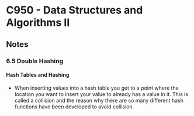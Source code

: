 # C950 - Data Structures and Algorithms II

## Notes

### 6.5 Double Hashing

#### Hash Tables and Hashing
- When inserting values into a hash table you get to a point where the location you want to insert your value to already has a value in it. This is called a collision and the reason why there are so many different hash functions have been developed to avoid collision.
